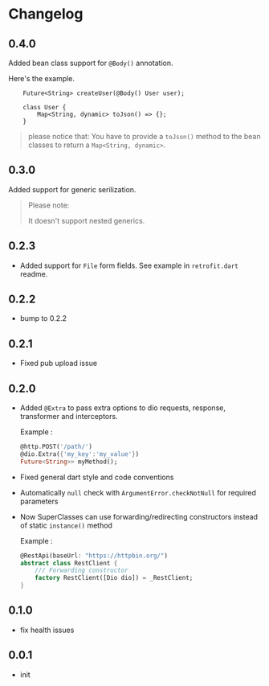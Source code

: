 # Changelog

## 0.4.0

Added bean class support for `@Body()` annotation.

Here's the example.
```
    Future<String> createUser(@Body() User user);
```
```
    class User {
        Map<String, dynamic> toJson() => {};
    }
```
> please notice that:
> You have to provide a `toJson()` method to the bean classes to return a `Map<String, dynamic>`.


## 0.3.0

Added support for generic serilization. 
> Please note:
>
> It doesn't support nested generics.

## 0.2.3

* Added support for `File` form fields. See example in `retrofit.dart` readme.

## 0.2.2

* bump to 0.2.2

## 0.2.1

* Fixed pub upload issue

## 0.2.0

* Added `@Extra` to pass extra options to dio requests, response, transformer and interceptors.

    Example :

    ```dart
    @http.POST('/path/')
    @dio.Extra({'my_key':'my_value'})
    Future<String>> myMethod();
    ```

* Fixed general dart style and code conventions

* Automatically `null` check with `ArgumentError.checkNotNull` for required parameters

* Now SuperClasses can use forwarding/redirecting constructors instead of static `instance()` method

    Example :

    ```dart
    @RestApi(baseUrl: "https://httpbin.org/")
    abstract class RestClient {
        /// Forwarding constructor
        factory RestClient([Dio dio]) = _RestClient;
    }
    ```

## 0.1.0

* fix health issues

## 0.0.1

* init
